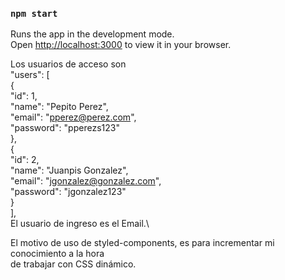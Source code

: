 ### `npm start`

Runs the app in the development mode.\
Open [http://localhost:3000](http://localhost:3000) to view it in your browser.

Los usuarios de acceso son\
"users": [\
            {\
                "id": 1,\
                "name": "Pepito Perez",\
                "email": "pperez@perez.com",\
                "password": "pperezs123"\
            },\
            {\
                "id": 2,\
                "name": "Juanpis Gonzalez",\
                "email": "jgonzalez@gonzalez.com",\
                "password": "jgonzalez123"\
            }\
        ],\
El usuario de ingreso es el Email.\

El motivo de uso de styled-components, es para incrementar mi conocimiento a la hora\
de trabajar con CSS dinámico.


